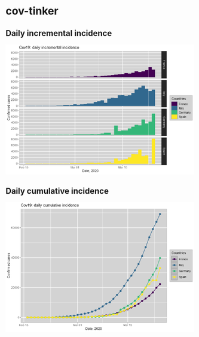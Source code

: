 # cov-tinker

## Daily incremental incidence
![Cumulative growth](https://raw.githubusercontent.com/seninp-bioinfo/cov-tinker/master/figures/new_daily.png)

## Daily cumulative incidence
![Cumulative growth](https://raw.githubusercontent.com/seninp-bioinfo/cov-tinker/master/figures/total_growth.png)